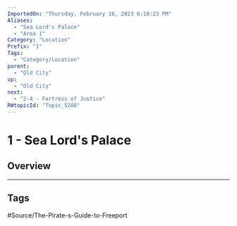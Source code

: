 ```yaml
---
ImportedOn: "Thursday, February 16, 2023 6:10:23 PM"
Aliases:
  - "Sea Lord's Palace"
  - "Area 1"
Category: "Location"
Prefix: "1"
Tags:
  - "Category/Location"
parent:
  - "Old City"
up:
  - "Old City"
next:
  - "2-4 - Fortress of Justice"
RWtopicId: "Topic_5208"
---
```

# 1 - Sea Lord's Palace
## Overview

---
## Tags
#Source/The-Pirate-s-Guide-to-Freeport

